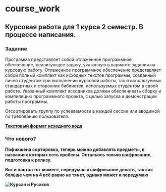 # course_work

<h2><b>Курсовая работа для 1 курса 2 семестр. В процессе написания. </b></h2>

<h3><b>Задание</b></h3>

Программа представляет собой отлаженное программное обеспечение, 
реализующее задачу, указанную в варианте задания на курсовую работу. 
Отлаженное программное обеспечение представляет собой полный комплект 
как исходных текстов программы, созданный лично студентом при 
выполнении курсовой работы, так и используемых стандартных и сторонних 
библиотек, используемых студентом в своей работе. Указанный комплект 
исходников должен обеспечивать сборку и компиляцию программного 
проекта, с целью запуска и демонстрации работы программы.

Отсортировать группу по успеваемости в каждой сессии 
или вводимой по требованию пользователя.

[<b>Текстовый формат исходного кода<b>](https://github.com/ch-cheer/course_work/tree/master/text_format)

<h3><b>Что нового?</b></h3>

Пофикшена сортировка, теперь можно добавлять предметы, в названиях которых есть пробелы. Остальось только шифрование, подготовка к релизу.

Вот и настал тот момент, передумал я шифрование делать, так как больше чем на 4 всё равно не тянет, однако может и передумаю 

![Курсач и Русаков](https://sun1-94.userapi.com/impg/KK_W_JSZNZaRuFwM4QNTRT9vTq322uC9ZZDlKg/Kx8jUgBJKS8.jpg?size=1280x720&quality=95&sign=ca3709092ba9943b2202bf7f35e0ec10&type=album)
